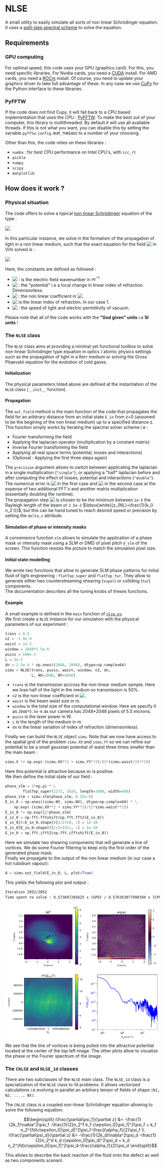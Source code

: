 # NLSE

A small utility to easily simulate all sorts of non linear Schrödinger equation. It uses a [split-step spectral scheme](https://en.wikipedia.org/wiki/Split-step_method) to solve the equation.

## Requirements

### GPU computing

For optimal speed, this code uses your GPU (graphics card). For this, you need specific libraries. For Nvidia cards, you need a [CUDA](https://developer.nvidia.com/cuda-toolkit) install. For AMD cards, you need a [ROCm](https://rocmdocs.amd.com/en/latest/) install. Of course, you need to update your graphics driver to take full advantage of these. In any case we use [CuPy](cupy.dev) for the Python interface to these libraries.

### PyFFTW

If the code does not find Cupy, it will fall back to a CPU based implementation that uses the CPU : [PyFFTW](https://pyfftw.readthedocs.io/en/latest/). To make the best out of your computer, this library is multithreaded. By default it will use all available threads. If this is not what you want, you can disable this by setting the variable `pyfftw.config.NUM_THREADS` to a number of your choosing.

Other than this, the code relies on these libraries :
- `numba` : for best CPU performance on Intel CPU's, with `icc_rt` 
- `pickle`
- `numpy`
- `scipy`
- `matplotlib`

## How does it work ?
### Physical situation
The code offers to solve a typical [non linear Schrödinger](https://en.wikipedia.org/wiki/Nonlinear_Schr%C3%B6dinger_equation) equation of the type :

<!-- $i\partial_{t}\psi = -\frac{1}{2}\nabla^2\psi+V\psi+g|\psi|^2\psi$ --> 
<img style="transform: translateY(0.1em); background: white;" src="https://render.githubusercontent.com/render/math?math=\bbox[white]{i%5Cpartial_%7Bt%7D%5Cpsi%20%3D%20-%5Cfrac%7B1%7D%7B2%7D%5Cnabla%5E2%5Cpsi%2BV%5Cpsi%2Bg%7C%5Cpsi%7C%5E2%5Cpsi}">.

In this particular instance, we solve in the formalism of the propagation of light in a non linear medium, such that the exact equation for the field <!-- $\bbox[white]{E}$ --> <img style="transform: translateY(0.1em); background: white;" src="https://render.githubusercontent.com/render/math?math=%5Cbbox%5Bwhite%5D%7BE%7D"> in V/m solved is :
<!-- $\bbox[white]{i\partial_{z}E = -\frac{1}{2k_0}\nabla_{\perp}^2 E-\frac{k_0}{2}\delta n(r) E - n_2 \frac{k_0}{2}nc\epsilon_0|E|^2E}$ --> 
<img style="transform: translateY(0.1em); background: white;" src="https://render.githubusercontent.com/render/math?math=%5Cbbox%5Bwhite%5D%7Bi%5Cpartial_%7Bz%7DE%20%3D%20-%5Cfrac%7B1%7D%7B2k_0%7D%5Cnabla_%7B%5Cperp%7D%5E2%20E-%5Cfrac%7Bk_0%7D%7B2%7D%5Cdelta%20n(r)%20E%20-%20n_2%20%5Cfrac%7Bk_0%7D%7B2%7Dnc%5Cepsilon_0%7CE%7C%5E2E%7D">

Here, the constants are defined as followed :
- <img style="transform: translateY(0.1em); background: white;" src="https://render.githubusercontent.com/render/math?math=\bbox[white]{k_0}"> : is the electric field wavenumber in $m^{-1}$
- <img style="transform: translateY(0.1em); background: white;" src="https://render.githubusercontent.com/render/math?math=\bbox[white]{%5Cdelta%20n(r)}"> : the "potential" i.e a local change in linear index of refraction. Dimensionless.
- <img style="transform: translateY(0.1em); background: white;" src="https://render.githubusercontent.com/render/math?math=\bbox[white]{n_2}"> : the non linear coefficient in <img style="transform: translateY(0.1em); background: white;" src="https://render.githubusercontent.com/render/math?math=%5Cbbox%5Bwhite%5D%7Bm%5E2%2FW%7D">.
- <!-- $\bbox[white]{n}$ --> <img style="transform: translateY(0.1em); background: white;" src="https://render.githubusercontent.com/render/math?math=%5Cbbox%5Bwhite%5D%7Bn%7D"> is the linear index of refraction. In our case 1.
- <!-- $\bbox[white]{c,\epsilon_0}$ --> <img style="transform: translateY(0.1em); background: white;" src="https://render.githubusercontent.com/render/math?math=%5Cbbox%5Bwhite%5D%7Bc%2C%5Cepsilon_0%7D"> : the speed of light and electric permittivity of vacuum.


Please note that all of the code works with the **"God given" units** i.e **SI units** !
  
### The `NLSE` class

The `NLSE` class aims at providing a minimal yet functional toolbox to solve non-linear Schrödinger type equation in optics / atomic physics settings such as the propagation of light in a Kerr medium or solving the Gross Pitaevskii equation for the evolution of cold gases.

#### Initialization

The physical parameters listed above are defined at the instantiation of the `NLSE` class (`__init__` function).

#### Propagation

The `out_field` method is the main function of the code that propagates the field for an arbitrary distance from an initial state `E_in` from z=0 (assumed to be the begining of the non linear medium) up to a specified distance z. This function simply works by iterating the spectral solver scheme i.e :
- Fourier transforming the field
- Applying the laplacian operator (multiplication by a constant matrix)
- Inverse Fourier transforming the field
- Applying all real space terms (potential, losses and interactions)
- (Optional : Applying the first three steps again)

The `precision` argument allows to switch between applicating the laplacian in a single multiplication (`"single"`), or applying a "half" laplacian before and after computing the effect of losses, potential and interactions (`"double"`). The numerical error is <img style="transform: translateY(0.1em); background: white;" src="https://render.githubusercontent.com/render/math?math=\bbox[white]{%5Cmathcal%7BO%7D(dz)}"> in the first case and <img style="transform: translateY(0.1em); background: white;" src="https://render.githubusercontent.com/render/math?math=\bbox[white]{%5Cmathcal%7BO%7D(dz%5E3)}"> in the second case at the expense of two additional FFT's and another matrix multiplication (essentially doubling the runtime).\
The propagation step <img style="transform: translateY(0.1em); background: white;" src="https://render.githubusercontent.com/render/math?math=\bbox[white]{dz}"> is chosen to be the minimum between `1e-5` the Rayleigh length of the beam or `2.5e-2` $\bbox[white]{z_{NL}=\frac{1}{k_0 n_2 I}}$, but this can be hand tuned to reach desired speed or precision by setting the `delta_z` attribute.

#### Simulation of phase or intensity masks

A convenience function `slm` allows to simulate the application of a phase mask or intensity mask using a SLM or DMD of pixel pitch `d_slm` of the screen. This function resizes the picture to match the simulation pixel size.

#### Initial state modelling 

We wrote two functions that allow to generate SLM phase patterns for initial fluid of light engineering : `flatTop_super` and `flatTop_tur`. They allow to generate either two counterstreaming shearing (`super`) or colliding (`tur`) components.\
The documentation describes all the tuning knobs of theses functions. 

#### Example

A small example is defined in the `main` function of [`nlse.py`](nlse.py).\
We first create a `NLSE` instance for our simulation with the physical parameters of our experiment :
```python
trans = 0.5
n2 = -1.9e-9
waist = 1e-3
window = 2048*5.5e-6
puiss = 500e-3
L = 5e-2
dn = 2.5e-4 * np.ones((2048, 2048), dtype=np.complex64)
simu = NLSE(trans, puiss, waist, window, n2, dn,
            L, NX=2048, NY=2048)
```
- `trans` is the transmission accross the non-linear medium sample. Here we lose half of the light in the medium so transmission is 50%.
- `n2` is the non-linear coefficient in <img style="transform: translateY(0.1em); background: white;" src="https://render.githubusercontent.com/render/math?math=%5Cbbox%5Bwhite%5D%7Bm%5E2%2FW%7D">.
- `waist` is the beam waist size in m.
- `window` is the total size of the computational window. Here we specify it as `2048*5.5e-6` as our camera has 2048*2048 pixels of 5.5 microns.
- `puiss` is the laser power in W.
- `L` is the length of the medium in m.
- `dn` is the linear variation of index of refraction (dimensionless).
  
Finally we can build the `NLSE` object `simu`. Note that we now have access to the spatial grid of the problem `simu.XX` and `simu.YY` so we can refine our potential to be a small gaussian potential of waist three times smaller than the main beam :

```python
simu.V *= np.exp(-(simu.XX**2 + simu.YY**2)/(2*(simu.waist/3)**2))
```

Here this potential is attractive because `dn` is positive.\
We then define the initial state of our field :

```python
phase_slm = 2*np.pi * \
        flatTop_super(1272, 1024, length=1000, width=600)
phase_slm = simu.slm(phase_slm, 6.25e-6)
E_in_0 = np.ones((simu.NY, simu.NX), dtype=np.complex64) * \
    np.exp(-(simu.XX**2 + simu.YY**2)/(2*simu.waist**2))
E_in_0 *= np.exp(1j*phase_slm)
E_in_0 = np.fft.fftshift(np.fft.fft2(E_in_0))
E_in_0[0:E_in_0.shape[0]//2+20, :] = 1e-10
E_in_0[E_in_0.shape[0]//2+225:, :] = 1e-10
E_in_0 = np.fft.ifft2(np.fft.ifftshift(E_in_0))
```
Here we simulate two shearing components that will generate a line of vortices. We do some Fourier filtering to keep only the first order of the generated phase mask.\
Finally we propagate to the output of the non linear medium (in our case a hot rubidium vapour):

```python
A = simu.out_field(E_in_0, L, plot=True)
```

This yields the following plot and output :
```bash
Iteration 2052/2052
Time spent to solve : 9.573697265625 s (GPU) / 9.576363077998394 s (CPU)
```
![output](img/output.png)
We see that the line of vortices is being pulled into the attractive potential located at the center of the top left image. The other plots allow to visualize the phase or the Fourier spectrum of the image. 

### The `CNLSE` and `NLSE_1d` classes

There are two subclasses of the `NLSE` main class.
The `NLSE_1d` class is a specialization of the `NLSE` class to 1d problems. It allows vectorized calculations i.e evolving in parallel an arbitrary tensor of fields of shape `(N1, N2, ...., NX)`.

The `CNLSE` class is a coupled non-linear Schrödinger equation allowing to solve the following equation:
```math
\begin{split}
i\frac{\partial\psi_f}{\partial z} &= -\frac{1}{2k_f}\nabla^2\psi_f -\frac{1}{2}n_2^f k_f c\epsilon_0|\psi_f|^2\psi_f + k_f n_2^{fd}c\epsilon_0|\psi_d|^2\psi_f-\frac{i\alpha_f}{2}\psi_f  \\
i\frac{\partial\psi_d}{\partial z} &= -\frac{1}{2k_d}\nabla^2\psi_d -\frac{1}{2}n_2^d k_d c\epsilon_0|\psi_d|^2\psi_d + k_d n_2^{fd}c\epsilon_0|\psi_f|^2\psi_d-\frac{i\alpha_f}{2}\psi_d
\end{split}
```
This allows to describe the back reaction of the fluid onto the defect as well as two components scenarii.
